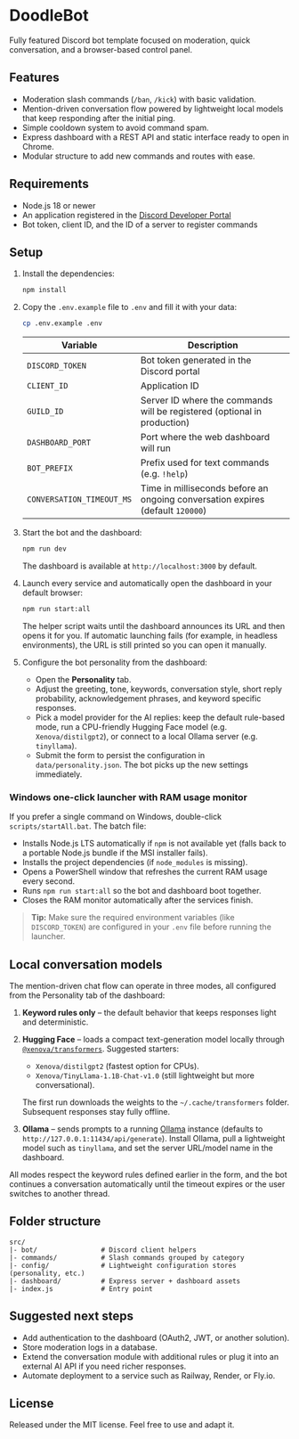 # DoodleBot

Fully featured Discord bot template focused on moderation, quick conversation, and a browser-based control panel.

## Features

- Moderation slash commands (`/ban`, `/kick`) with basic validation.
- Mention-driven conversation flow powered by lightweight local models that keep responding after the initial ping.
- Simple cooldown system to avoid command spam.
- Express dashboard with a REST API and static interface ready to open in Chrome.
- Modular structure to add new commands and routes with ease.

## Requirements

- Node.js 18 or newer
- An application registered in the [Discord Developer Portal](https://discord.com/developers/applications)
- Bot token, client ID, and the ID of a server to register commands

## Setup

1. Install the dependencies:

   ```bash
   npm install
   ```

2. Copy the `.env.example` file to `.env` and fill it with your data:

   ```bash
   cp .env.example .env
   ```

   | Variable         | Description                                                               |
   | ---------------- | ------------------------------------------------------------------------- |
   | `DISCORD_TOKEN`  | Bot token generated in the Discord portal                                 |
   | `CLIENT_ID`      | Application ID                                                            |
   | `GUILD_ID`       | Server ID where the commands will be registered (optional in production)  |
   | `DASHBOARD_PORT` | Port where the web dashboard will run                                      |
   | `BOT_PREFIX`     | Prefix used for text commands (e.g. `!help`)                              |
   | `CONVERSATION_TIMEOUT_MS` | Time in milliseconds before an ongoing conversation expires (default `120000`) |

3. Start the bot and the dashboard:

   ```bash
   npm run dev
   ```

   The dashboard is available at `http://localhost:3000` by default.

4. Launch every service and automatically open the dashboard in your default browser:

   ```bash
   npm run start:all
   ```

   The helper script waits until the dashboard announces its URL and then opens it for you. If automatic launching fails (for example, in headless environments), the URL is still printed so you can open it manually.

5. Configure the bot personality from the dashboard:

   - Open the **Personality** tab.
   - Adjust the greeting, tone, keywords, conversation style, short reply probability, acknowledgement phrases, and keyword specific responses.
   - Pick a model provider for the AI replies: keep the default rule-based mode, run a CPU-friendly Hugging Face model (e.g. `Xenova/distilgpt2`), or connect to a local Ollama server (e.g. `tinyllama`).
   - Submit the form to persist the configuration in `data/personality.json`. The bot picks up the new settings immediately.

### Windows one-click launcher with RAM usage monitor

If you prefer a single command on Windows, double-click `scripts/startAll.bat`. The batch file:

- Installs Node.js LTS automatically if `npm` is not available yet (falls back to a portable Node.js bundle if the MSI installer fails).
- Installs the project dependencies (if `node_modules` is missing).
- Opens a PowerShell window that refreshes the current RAM usage every second.
- Runs `npm run start:all` so the bot and dashboard boot together.
- Closes the RAM monitor automatically after the services finish.

> **Tip:** Make sure the required environment variables (like `DISCORD_TOKEN`) are configured in your `.env` file before running the launcher.

## Local conversation models

The mention-driven chat flow can operate in three modes, all configured from the Personality tab of the dashboard:

1. **Keyword rules only** – the default behavior that keeps responses light and deterministic.
2. **Hugging Face** – loads a compact text-generation model locally through [`@xenova/transformers`](https://www.npmjs.com/package/@xenova/transformers). Suggested starters:
   - `Xenova/distilgpt2` (fastest option for CPUs).
   - `Xenova/TinyLlama-1.1B-Chat-v1.0` (still lightweight but more conversational).

   The first run downloads the weights to the `~/.cache/transformers` folder. Subsequent responses stay fully offline.

3. **Ollama** – sends prompts to a running [Ollama](https://ollama.com/) instance (defaults to `http://127.0.0.1:11434/api/generate`). Install Ollama, pull a lightweight model such as `tinyllama`, and set the server URL/model name in the dashboard.

All modes respect the keyword rules defined earlier in the form, and the bot continues a conversation automatically until the timeout expires or the user switches to another thread.

## Folder structure

```
src/
|- bot/                # Discord client helpers
|- commands/           # Slash commands grouped by category
|- config/             # Lightweight configuration stores (personality, etc.)
|- dashboard/          # Express server + dashboard assets
|- index.js            # Entry point
```

## Suggested next steps

- Add authentication to the dashboard (OAuth2, JWT, or another solution).
- Store moderation logs in a database.
- Extend the conversation module with additional rules or plug it into an external AI API if you need richer responses.
- Automate deployment to a service such as Railway, Render, or Fly.io.

## License

Released under the MIT license. Feel free to use and adapt it.
